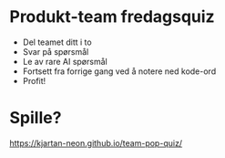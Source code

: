 # Produkt-team fredagsquiz
* Del teamet ditt i to
* Svar på spørsmål
* Le av rare AI spørsmål
* Fortsett fra forrige gang ved å notere ned kode-ord
* Profit!

# Spille?
https://kjartan-neon.github.io/team-pop-quiz/
